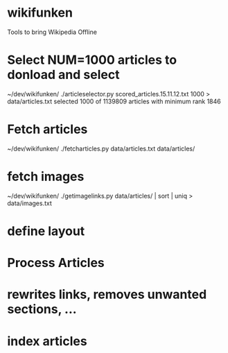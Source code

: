 wikifunken
==========

Tools to bring Wikipedia Offline





# Select NUM=1000 articles to donload and select
~/dev/wikifunken/ ./articleselector.py scored_articles.15.11.12.txt 1000 > data/articles.txt
selected 1000 of 1139809 articles with minimum rank 1846

# Fetch articles
~/dev/wikifunken/ ./fetcharticles.py data/articles.txt data/articles/

# fetch images
~/dev/wikifunken/ ./getimagelinks.py data/articles/ | sort | uniq > data/images.txt




# define layout

# Process Articles
# rewrites links, removes unwanted sections, ...

# index articles
#


